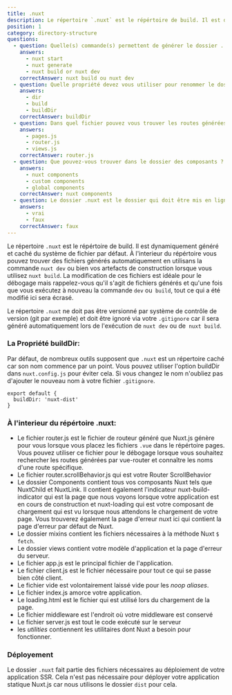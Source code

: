 ```yaml
---
title: .nuxt
description: Le répertoire `.nuxt` est le répértoire de build. Il est dynamiquement généré et caché du système de fichier par défaut. À l'interieur du répértoire vous pouvez trouver des fichiers générés automatiquement en utilisant la commande `nuxt dev` ou bien vos artefacts de construction lorsque vous utilisez `nuxt build`.
position: 1
category: directory-structure
questions:
  - question: Quelle(s) commande(s) permettent de générer le dossier . nuxt ?
    answers:
      - nuxt start
      - nuxt generate
      - nuxt build or nuxt dev
    correctAnswer: nuxt build ou nuxt dev
  - question: Quelle propriété devez vous utiliser pour renommer le dossier nuxt ?
    answers:
      - dir
      - build
      - buildDir
    correctAnswer: buildDir
  - question: Dans quel fichier pouvez vous trouver les routes générées ?
    answers:
      - pages.js
      - router.js
      - views.js
    correctAnswer: router.js
  - question: Que pouvez-vous trouver dans le dossier des composants ?
    answers:
      - nuxt components
      - custom components
      - global components
    correctAnswer: nuxt components
  - question: Le dossier .nuxt est le dossier qui doit être mis en ligne lorsque vous deployez des sites statiques ?
    answers:
      - vrai
      - faux
    correctAnswer: faux
---
```


Le répertoire `.nuxt` est le répértoire de build. Il est dynamiquement généré et caché du système de fichier par défaut. À l'interieur du répértoire vous pouvez trouver des fichiers générés automatiquement en utilisans la commande `nuxt dev` ou bien vos artefacts de construction lorsque vous utilisez `nuxt build`. La modification de ces fichiers est idéale pour le débogage mais rappelez-vous qu'il s'agit de fichiers générés et qu'une fois que vous exécutez à nouveau la commande `dev` ou` build`, tout ce qui a été modifié ici sera écrasé.

<base-alert>

Le répertoire `.nuxt` ne doit pas être versionné par système de contrôle de version (git par exemple) et doit être ignoré via votre `.gitignore` car il sera généré automatiquement lors de l'exécution de `nuxt dev` ou de` nuxt build`.

</base-alert>

### La Propriété buildDir:

Par défaut, de nombreux outils supposent que `.nuxt` est un répertoire caché car son nom commence par un point. Vous pouvez utiliser l'option buildDir dans `nuxt.config.js` pour éviter cela. Si vous changez le nom n'oubliez pas d'ajouter le nouveau nom à votre fichier `.gitignore`.

```js{}[nuxt.config.js]
export default {
  buildDir: 'nuxt-dist'
}
```

### À l'interieur du répértoire .nuxt:

- Le fichier router.js est le fichier de routeur généré que Nuxt.js génère pour vous lorsque vous placez les fichiers `.vue` dans le répértoire pages. Vous pouvez utiliser ce fichier pour le débogage lorsque vous souhaitez rechercher les routes générées par vue-router et connaître les noms d'une route spécifique.
- Le fichier router.scrollBehavior.js qui est votre Router ScrollBehavior
- Le dossier Components contient tous vos composants Nuxt tels que NuxtChild et NuxtLink. Il contient également l'indicateur nuxt-build-indicator qui est la page que nous voyons lorsque votre application est en cours de construction et nuxt-loading qui est votre composant de chargement qui est vu lorsque nous attendons le chargement de votre page. Vous trouverez également la page d'erreur nuxt ici qui contient la page d'erreur par défaut de Nuxt.
- Le dossier mixins contient les fichiers nécessaires à la méthode Nuxt `$ fetch`.
- Le dossier views contient votre modèle d'application et la page d'erreur du serveur.
- Le fichier app.js est le principal fichier de l'application.
- Le fichier client.js est le fichier nécessaire pour tout ce qui se passe bien côté client.
- Le fichier vide est volontairement laissé vide pour les _noop aliases_.
- Le fichier index.js amorce votre application.
- Le loading.html est le fichier qui est utilisé lors du chargement de la page.
- Le fichier middleware est l'endroit où votre middleware est conservé
- Le fichier server.js est tout le code exécuté sur le serveur
- les _utilities_ contiennent les utilitaires dont Nuxt a besoin pour fonctionner.

### Déployement

Le dossier `.nuxt` fait partie des fichiers nécessaires au déploiement de votre application SSR. Cela n'est pas nécessaire pour déployer votre application statique Nuxt.js car nous utilisons le dossier `dist` pour cela.

<quiz :questions="questions"></quiz>
